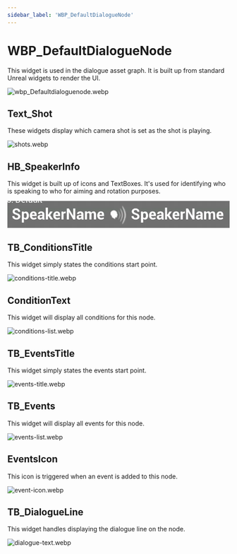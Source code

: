 ```yaml
---
sidebar_label: 'WBP_DefaultDialogueNode'
---
```


# WBP_DefaultDialogueNode

This widget is used in the dialogue asset graph. It is built up from standard Unreal widgets to render the UI.

![wbp_Defaultdialoguenode.webp](//img/quests-and-dialogue/ui/wbp_defaultdialoguenode/wbp_Defaultdialoguenode.webp)

## Text_Shot

These widgets display which camera shot is set as the shot is playing.

![shots.webp](//img/quests-and-dialogue/ui/wbp_defaultdialoguenode/shots.webp)

## HB_SpeakerInfo

This widget is built up of icons and TextBoxes. It's used for identifying who is speaking to who for aiming and rotation purposes.

![speakers.webp](../../../static/img/quests-and-dialogue/ui/wbp_defaultdialoguenode/speakers.webp)

## TB_ConditionsTitle

This widget simply states the conditions start point.

![conditions-title.webp](//img/quests-and-dialogue/ui/wbp_defaultquestnode/conditions-title.webp)

## ConditionText

This widget will display all conditions for this node.

![conditions-list.webp](//img/quests-and-dialogue/ui/wbp_defaultquestnode/conditions-list.webp)

## TB_EventsTitle

This widget simply states the events start point.

![events-title.webp](//img/quests-and-dialogue/ui/wbp_defaultquestnode/events-title.webp)

## TB_Events

This widget will display all events for this node.

![events-list.webp](//img/quests-and-dialogue/ui/wbp_defaultquestnode/events-list.webp)

## EventsIcon

This icon is triggered when an event is added to this node.

![event-icon.webp](//img/quests-and-dialogue/ui/wbp_defaultquestnode/event-icon.webp)

## TB_DialogueLine

This widget handles displaying the dialogue line on the node.

![dialogue-text.webp](//img/quests-and-dialogue/ui/wbp_defaultdialoguenode/dialogue-text.webp)